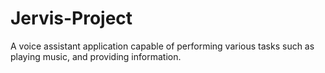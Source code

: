 # Jervis-Project
A voice assistant application capable of performing various tasks such as playing music, and providing information.
